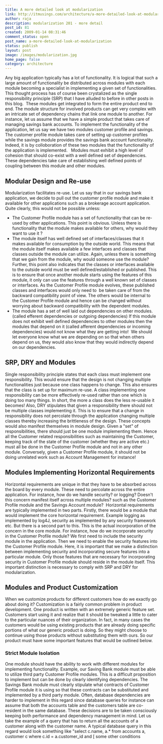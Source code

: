 ```yaml
---
title: A more detailed look at modularization
link: http://itmusings.com/architecture/a-more-detailed-look-at-modularization
author: raja
description: modularization 201 - more detail
post_id: 81
created: 2009-01-14 08:31:46
comment_status: open
post_name: a-more-detailed-look-at-modularization
status: publish
layout: post
image: /images/modularization.jpg
home_page: false
category: architecture
---
```


Any big application typically has a lot of functionality. It is logical that such a large amount of functionality be distributed across modules with each module becoming a specialist in implementing a given set of functionalities. This thought process has of course been crystalized as the single responsibility principle (SRP) that I have alluded to before in other posts in this blog.  These modules get integrated to form the entire product end to end. The module structure for involved products can get very complex with an intricate set of dependency chains that link one module to another. For instance, let us assume that we have a simple product that takes care of managing savings bank accounts. To implement the functionality of the application, let us say we have two modules customer profile and savings. The customer profile module takes care of setting up customer profiles while the savings module provides the savings bank account functionality. Indeed, it is by colloboration of these two modules that the functionality of the application is implemented.   Modules must exhibit a high level of cohesion that should co-exist with a well defined set of dependencies. These dependencies take care of establishing well defined points of coupling between this module and other modules. 

## Modular Design and Re-use

Modularization facilitates re-use. Let us say that in our savings bank application, we decide to pull out the customer profile module and make it available for other applications such as a brokerage account application. Quite clearly, this would not be possible unless:   

  * The Customer Profile module has a set of functionality that can be re-used by other applications. This point is obvious. Unless there is functionality that the module makes available for others, why would they want to use it ?
  * The module itself has well defined set of interfaces/classes that it makes available for consumption by the outside world. This means that the module itself makes available a few interfaces and classes that classes outside the module can utilize. Again, unless there is something that we gain from the module, why would someone use the module? Further, this point also indicates that the classes or interfaces available to the outside world must be well defined/established or published. This is to ensure that once another module starts using the features of this module, it only can use the features through a well known set of classes or interfaces. As the Customer Profile module evolves, these published classes and interfaces would only need to  be taken care of from the backward compatibility point of view. The others would be internal to the Customer Profile module and hence can be changed without worrying about backward compatibility with the dependent modules.
  * The module has a set of well laid out dependencies on other modules. (called efferent dependencies or outgoing dependencies) If this module does not exhibit well defined dependencies to other modules then the modules that depend on it (called afferent dependencies or incoming dependencies) would not know what they are getting into!  We should let everyone know what we are depending on so that when others depend on us, they would also know that they would indirectly depend on our dependencies. 
    

## SRP, DRY and Modules 

Single responsibility principle states that each class must implement one responsibility. This would ensure that the design is not changing multiple functionalities just because one class happens to change. This also ensures that the class is set up for maximum re-use. A class implementing one responsibility can be more effectively re-used rather than one which is doing too many things. In short, the more a class does the less re-usable it becomes! Also, DRY stipulates that given a responsibility there should not be multiple classes implementing it. This is to ensure that a change in responsibility does not percolate through the application changing multiple classes thereby increasing the brittleness of the design. These concepts would also manifest themselves in module design. Given a "set" of responsibilities, there should just be one module implementing them. Hence all the Customer related responsibilities such as maintaining the Customer, keeping track of the state of the customer (whether they are active etc.) must all be done in the Customer Profile module and not in any other module. Conversely, given a Customer Profile module, it should not be doing unrelated work such as Account Management for instance!  

## Modules Implementing Horizontal Requirements

Horizontal requirements are unique in that they have to be absorbed across the board by every module. These need to percolate across the entire application. For instance, how do we handle security? or logging? Doesn't this concern manifest itself across multiple modules? such as the Customer Profile module and the Savings Account module?  Horizontal requirements are typically implemented in two parts. Firstly, there would be a module that would implement the core horizontal requirement. Example logging as implemented by log4J, security as implemented by any security framework etc. But there is a second part to this. This is the actual incorporation of the concern in the core module. For instance, how do we incorporate security in the Customer Profile module? We first need to include the security module in the application. Then we need to enable the security features into the Customer Profile module. Here, it is important that we make a distinction between implementing security and incorporating secure features into a particular module. Only those features that are necessary for incorporating security in Customer Profile module should reside in the module itself. This important distinction is necessary to comply with SRP and DRY for modularization.  

## Modules and Product Customization

When we customize products for different customers how do we exactly go about doing it? Customization is a fairly common problem in product development. One product is written with an extremely generic feature set. Customers start using it and realize that it should be tweaked a little to cater to the particular nuances of their organization. In fact, in many cases the customers would be using existing products that are already doing specific portions of what our generic product is doing. So they might choose to continue using those products without substituting them with ours. So our product must have some important features that would be outlined below. 

### Strict Module Isolation 

One module should have the ability to work with different modules for implementing functionality. Example, our Saving Bank module must be able to utilize third party Customer Profile modules. This is a difficult proposition to implement but can be done by clearly identifying dependencies. The Savings Bank module must clearly stipulate what contracts of Customer Profile module it is using so that these contracts can be substituted and implemented by a third party module. Often, database dependencies are harder to implement in this regard since database queries for instance can assume that both the accounts table and the customers table are co-resident in the same database. These decisions are to be taken consciously keeping both performance and dependency management in mind. Let us take the example of a query that has to return all the accounts of a customer along with the customer name. A typical database query in this regard would look something like "select c.name, a.* from accounts a, customer c where c.id = a.customer_id and [ some other conditions
